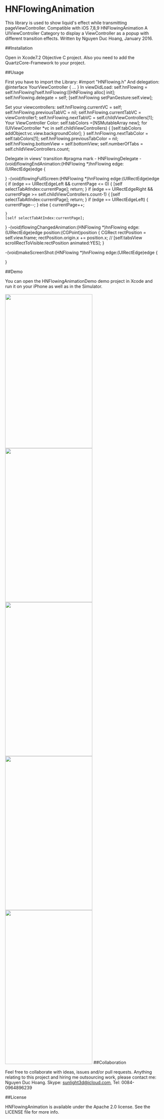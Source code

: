 # HNFlowingAnimation
This library is used to show liquid's effect while transmitting pageViewController. Compatible with iOS 7,8,9
HNFlowingAnimation
A UIViewController Category to display a ViewController as a popup with different transition effects.
Written by Nguyen Duc Hoang, January 2016.

##Installation

Open in Xcode7.2 Objective C project. Also you need to add the QuartzCore-Framework to your project.

##Usage

First you have to import the Library:
#import "HNFlowing.h"
And delegation:
@interface YourViewController<HNFlowingDelegate> {
...
}
In viewDidLoad:
self.hnFlowing = self.hnFlowing?self.hnFlowing:[[HNFlowing alloc] init];
self.hnFlowing.delegate = self;
[self.hnFlowing setPanGesture:self.view];

Set your viewcontrollers:
self.hnFlowing.currentVC = self;
self.hnFlowing.previousTabVC = nil;
self.hnFlowing.currentTabVC = viewController1;
self.hnFlowing.nextTabVC = self.childViewControllers[1];
Your ViewController Color:
self.tabColors =[NSMutableArray new];
for (UIViewController *vc in self.childViewControllers) {     [self.tabColors addObject:vc.view.backgroundColor];
}
self.hnFlowing.nextTabColor = self.tabColors[1];
self.hnFlowing.previousTabColor = nil;
self.hnFlowing.bottomView = self.bottomView;
self.numberOfTabs = self.childViewControllers.count;

Delegate in views' transition
#pragma mark - HNFlowingDelegate
-(void)flowingEndAnimation:(HNFlowing *)hnFlowing edge:(UIRectEdge)edge {
    
}
-(void)flowingFullScreen:(HNFlowing *)hnFlowing edge:(UIRectEdge)edge {
    if (edge == UIRectEdgeLeft && currentPage <= 0) {
        [self selectTabAtIndex:currentPage];
        return;
    }
    if (edge == UIRectEdgeRight && currentPage >= self.childViewControllers.count-1) {
        [self selectTabAtIndex:currentPage];
        return;
    }
    if (edge == UIRectEdgeLeft) {
        currentPage--;
    } else {
        currentPage++;
        
    }
    [self selectTabAtIndex:currentPage];
    
}
-(void)flowingChangedAnimation:(HNFlowing *)hnFlowing edge:(UIRectEdge)edge position:(CGPoint)position {
    CGRect rectPosition = self.view.frame;
    rectPosition.origin.x += position.x;
    //    [self.tabsView scrollRectToVisible:rectPosition animated:YES];
}

-(void)makeScreenShot:(HNFlowing *)hnFlowing edge:(UIRectEdge)edge {
    
}

##Demo

You can open the HNFlowingAnimationDemo demo project in Xcode and run it on your iPhone as well as in the Simulator.
<br></br>
<img src="https://raw.github.com/sunlight3d/HNFlowingAnimation/master/assets/pic01.png" width="283" height="500"/>
<img src="https://raw.github.com/sunlight3d/HNFlowingAnimation/master/assets/pic02.png" width="283" height="500"/>
<img src="https://raw.github.com/sunlight3d/HNFlowingAnimation/master/assets/pic03.png" width="283" height="500"/>
<img src="https://raw.github.com/sunlight3d/HNFlowingAnimation/master/assets/pic04.png" width="283" height="500"/>
<img src="https://raw.github.com/sunlight3d/HNFlowingAnimation/master/assets/pic05.png" width="283" height="500"/>
##Collaboration

Feel free to collaborate with ideas, issues and/or pull requests.
Anything relating to this project and hiring me outsourcing work, please contact me:
Nguyen Duc Hoang. Skype: sunlight3d@icloud.com, Tel: 0084-0964896239

##License

HNFlowingAnimation is available under the Apache 2.0 license. See the LICENSE file for more info.
